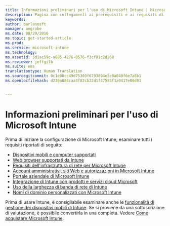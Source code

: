 ```yaml
---
title: Informazioni preliminari per l'uso di Microsoft Intune | Microsoft Intune
description: Pagina con collegamenti ai prerequisiti e ai requisiti di Intune
keywords: 
author: barlanmsft
manager: angrobe
ms.date: 08/29/2016
ms.topic: get-started-article
ms.prod: 
ms.service: microsoft-intune
ms.technology: 
ms.assetid: 5d1ac59c-a885-4276-8576-f3cf81c2d268
ms.reviewer: jeffgilb
ms.suite: ems
translationtype: Human Translation
ms.sourcegitcommit: 0c1e08cc49d75303f6793894e3c8a040f6e7a8b1
ms.openlocfilehash: d236a084caa3f82cb22d1f47583f1a0417e86d81


---
```


# Informazioni preliminari per l'uso di Microsoft Intune

Prima di iniziare la configurazione di Microsoft Intune, esaminare tutti i requisiti riportati di seguito:

- [Dispositivi mobili e computer supportati](supported-mobile-devices-and-computers.md)
- [Web browser supportati da Intune](supported-web-browsers.md)
- [Requisiti dell'infrastruttura di rete per Microsoft Intune](network-infrastructure-requirements-for-microsoft-intune.md)
- [Account amministrativi, siti Web e autorizzazioni in Microsoft Intune](administrative-accounts-websites-perms.md)
- [Portale aziendale di Microsoft Intune](microsoft-intune-company-portal.md)
- [Integrazione di Intune con prodotti e servizi cloud Microsoft](integration-with-cloud-services.md)
- [Uso della larghezza di banda di rete di Intune](network-bandwidth-use.md)
- [Nomi di dominio personalizzati con Microsoft Intune](domain-names-for-microsoft-intune.md)


Prima di usare Intune, è consigliabile esaminare anche le [funzionalità di gestione dei dispositivi mobili di Intune](/intune/get-started/mobile-device-management-capabilities-in-microsoft-intune). Se si proviene da una sottoscrizione di valutazione, è possibile convertirla in una completa. Vedere [Come acquistare Microsoft Intune](http://www.microsoft.com/en-us/server-cloud/products/microsoft-intune/Purchasing.aspx).



<!--HONumber=Aug16_HO5-->


